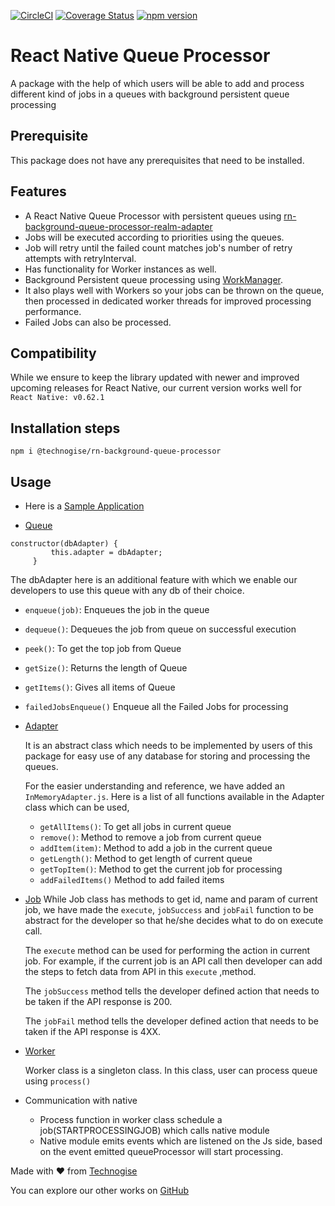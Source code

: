 [![CircleCI](https://circleci.com/gh/technogise/rn-background-queue-processor.svg?style=shield)](https://app.circleci.com/pipelines/github/technogise/rn-background-queue-processor)
[![Coverage Status](https://coveralls.io/repos/github/technogise/rn-background-queue-processor/badge.svg?branch=https%3A//github.com/technogise/rn-background-queue-processor.git)](https://coveralls.io/github/technogise/rn-background-queue-processor?branch=https%3A//github.com/technogise/rn-background-queue-processor.git)
[![npm version](https://badge.fury.io/js/%40technogise%2Frn-background-queue-processor.svg)](https://badge.fury.io/js/%40technogise%2Frn-background-queue-processor)

# React Native Queue Processor

A package with the help of which users will be able to add and process different kind of jobs in a queues with background persistent queue processing

## Prerequisite

This package does not have any prerequisites that need to be installed.

## Features

- A React Native Queue Processor with persistent queues using [rn-background-queue-processor-realm-adapter](https://github.com/technogise/rn-background-queue-processor-realm-adapter)
- Jobs will be executed according to priorities using the queues. 
- Job will retry until the failed count matches job's number of retry attempts with retryInterval.
- Has functionality for Worker instances as well. 
- Background Persistent queue processing using [WorkManager](https://developer.android.com/topic/libraries/architecture/workmanager).
- It also plays well with Workers so your jobs can be thrown on the queue, then processed in dedicated worker threads for improved processing performance.
- Failed Jobs can also be processed.

## Compatibility

While we ensure to keep the library updated with newer and improved upcoming releases for React Native, our current version works well for `React Native: v0.62.1`

## Installation steps

`npm i @technogise/rn-background-queue-processor`

## Usage

- Here is a [Sample Application](https://github.com/technogise/rn-background-queue-processor/tree/master/examples/rnqpSample)
         
 - [Queue](src/Queue.js)
    
```
constructor(dbAdapter) {
         this.adapter = dbAdapter;
     }
```
   The dbAdapter here is an additional feature with which we enable our developers to use this queue with any db of their choice.
   
   - `enqueue(job)`: Enqueues the job in the queue
   - `dequeue()`: Dequeues the job from queue on successful execution 
   - `peek()`: To get the top job from Queue
   - `getSize()`: Returns the length of Queue
   - `getItems()`: Gives all items of Queue
   - `failedJobsEnqueue()` Enqueue all the Failed Jobs for processing
   
 - [Adapter](src/DbAdapter/InMemoryAdapter.js)
 
    It is an abstract class which needs to be implemented by users of this package for easy use of any database for storing and processing the queues.
    
    For the easier understanding and reference, we have added an `InMemoryAdapter.js`. Here is a list of all functions available in the Adapter class which can be used,
   
   - `getAllItems()`: To get all jobs in current queue
   - `remove()`: Method to remove a job from current queue 
   - `addItem(item)`: Method to add a job in the current queue
   - `getLength()`: Method to get length of current queue
   - `getTopItem()`: Method to get the current job for processing
   - `addFailedItems()` Method to add failed items
   
 - [Job](src/Job.js)
    While Job class has methods to get id, name and param of current job, we have made the `execute`, `jobSuccess` and `jobFail` function to be abstract for the developer so that he/she decides what to do on execute call.
   
    The `execute` method can be used for performing the action in current job. For example, if the current job is an API call then developer can add the steps to fetch data from API in this `execute` ,method.
   
    The `jobSuccess` method tells the developer defined action that needs to be taken if the API response is 200.
   
    The `jobFail` method tells the developer defined action that needs to be taken if the API response is 4XX.

 - [Worker](src/Worker.js)
 
    Worker class is a singleton class. In this class, user can process queue using `process()` 
    
 - Communication with native
    
    - Process function in worker class schedule a job(STARTPROCESSINGJOB) which calls native module
    - Native module emits events which are listened on the Js side, based on the event emitted queueProcessor will start processing.

Made with :heart: from [Technogise](https://technogise.com/)

You can explore our other works on [GitHub](https://github.com/technogise/)
